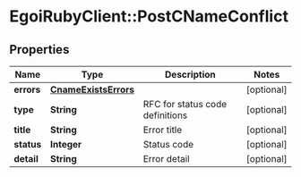# EgoiRubyClient::PostCNameConflict

## Properties
Name | Type | Description | Notes
------------ | ------------- | ------------- | -------------
**errors** | [**CnameExistsErrors**](CnameExistsErrors.md) |  | [optional] 
**type** | **String** | RFC for status code definitions | [optional] 
**title** | **String** | Error title | [optional] 
**status** | **Integer** | Status code | [optional] 
**detail** | **String** | Error detail | [optional] 


